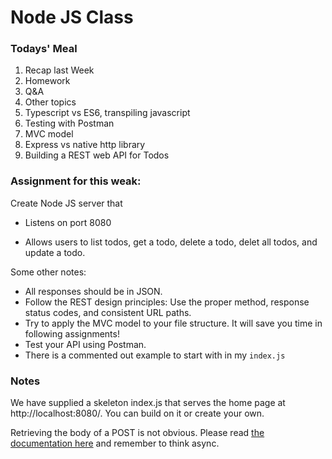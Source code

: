 # Node JS Class


### Todays' Meal

1. Recap last Week
2. Homework
3. Q&A
4. Other topics
5. Typescript vs ES6, transpiling javascript
7. Testing with Postman
8. MVC model
9. Express vs native http library
6. Building a REST web API for Todos

### Assignment for this weak:
Create Node JS server that

- Listens on port 8080

- Allows users to list todos, get a todo, delete a todo, delet all todos, and update a todo.

Some other notes:
- All responses should be in JSON.
- Follow the REST design principles: Use the proper method, response status codes, and consistent URL paths.
- Try to apply the MVC model to your file structure. It will save you time in following assignments!
- Test your API using Postman.
- There is a commented out example to start with in my `index.js`



### Notes

We have supplied a skeleton index.js that serves the home page at http://localhost:8080/. You can build on it or create your own.

Retrieving the body of a POST is not obvious. Please read [the documentation here](https://nodejs.org/en/docs/guides/anatomy-of-an-http-transaction/) and remember to think async.
